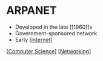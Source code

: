 # ARPANET

- Developed in the late [[1960]]s
- Government-sponsored network
- Early [[internet]]

[[Computer Science]] [[Networking]]

[//begin]: # "Autogenerated link references for markdown compatibility"
[internet]: internet "Internet"
[Computer Science]: computer-science "Computer Science"
[Networking]: networking "Networking"
[//end]: # "Autogenerated link references"